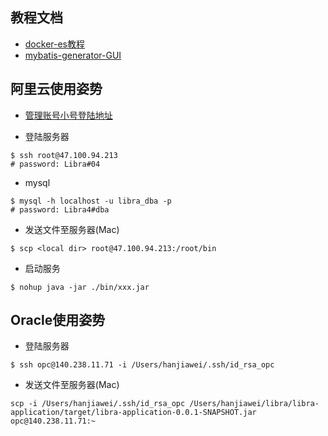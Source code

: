 ## 教程文档
- [docker-es教程](https://blog.csdn.net/qq_42236935/article/details/106544255)
- [mybatis-generator-GUI](https://github.com/zouzg/mybatis-generator-gui)

## 阿里云使用姿势
- [管理账号小号登陆地址](https://signin.aliyun.com/1344726916003379.onaliyun.com/login.htm)

- 登陆服务器
```
$ ssh root@47.100.94.213
# password: Libra#04
```
- mysql
```
$ mysql -h localhost -u libra_dba -p
# password: Libra4#dba
```
- 发送文件至服务器(Mac)
```
$ scp <local dir> root@47.100.94.213:/root/bin
```
- 启动服务
```
$ nohup java -jar ./bin/xxx.jar
```

## Oracle使用姿势
- 登陆服务器
```
$ ssh opc@140.238.11.71 -i /Users/hanjiawei/.ssh/id_rsa_opc
```
- 发送文件至服务器(Mac)
```
scp -i /Users/hanjiawei/.ssh/id_rsa_opc /Users/hanjiawei/libra/libra-application/target/libra-application-0.0.1-SNAPSHOT.jar opc@140.238.11.71:~
```